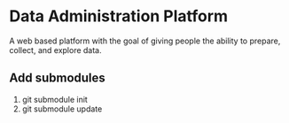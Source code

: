 # Data Administration Platform
A web based platform with the goal of giving people the ability to prepare, collect, and explore data.

## Add submodules
1. git submodule init
2. git submodule update